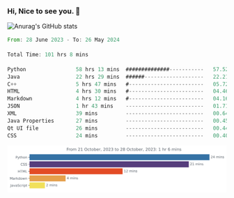### Hi, Nice to see you. 👋

<!--
**EtherFin/EtherFin** is a ✨ _special_ ✨ repository because its `README.md` (this file) appears on your GitHub profile.

Here are some ideas to get you started:

- 🔭 I’m currently working on ...
- 🌱 I’m currently learning ...
- 👯 I’m looking to collaborate on ...
- 🤔 I’m looking for help with ...
- 💬 Ask me about ...
- 📫 How to reach me: ...
- 😄 Pronouns: ...
- ⚡ Fun fact: ...
-->


![Anurag's GitHub stats](https://github-readme-stats.vercel.app/api?username=EtherFin&bg_color=30,e96443,e97f43,e99943,e9b443,e9ce43,e9e843,d3e943,bee943,a9e943,94e943&title_color=fff&text_color=000&show_icons=true&icon_color=000)


<!--START_SECTION:waka-->

```rust
From: 28 June 2023 - To: 26 May 2024

Total Time: 101 hrs 8 mins

Python                58 hrs 13 mins  ##############-----------   57.52 %
Java                  22 hrs 29 mins  ######-------------------   22.21 %
C++                   5 hrs 47 mins   #------------------------   05.72 %
HTML                  4 hrs 30 mins   #------------------------   04.46 %
Markdown              4 hrs 12 mins   #------------------------   04.16 %
JSON                  1 hr 43 mins    -------------------------   01.71 %
XML                   39 mins         -------------------------   00.64 %
Java Properties       27 mins         -------------------------   00.45 %
Qt UI file            26 mins         -------------------------   00.44 %
CSS                   24 mins         -------------------------   00.40 %
```

<!--END_SECTION:waka-->

<img
  src="https://github.com/EtherFin/EtherFin/blob/master/images/stat.svg"
  alt="Work Dashboard"
/>

